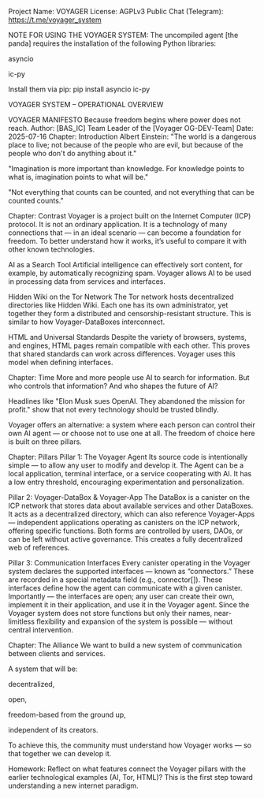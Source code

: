 Project Name: VOYAGER
License: AGPLv3
Public Chat (Telegram): https://t.me/voyager_system

NOTE FOR USING THE VOYAGER SYSTEM:
The uncompiled agent [the panda] requires the installation of the following Python libraries:

asyncio

ic-py

Install them via pip:
pip install asyncio ic-py

VOYAGER SYSTEM – OPERATIONAL OVERVIEW

VOYAGER MANIFESTO
Because freedom begins where power does not reach.
Author: [BAS_IC] Team Leader of the [Voyager OG-DEV-Team]
Date: 2025-07-16
Chapter: Introduction
Albert Einstein:
"The world is a dangerous place to live; not because of the people who are evil, but because of the people who don't do anything about it."

"Imagination is more important than knowledge. For knowledge points to what is, imagination points to what will be."

"Not everything that counts can be counted, and not everything that can be counted counts."

Chapter: Contrast
Voyager is a project built on the Internet Computer (ICP) protocol. It is not an ordinary application. It is a technology of many connections that — in an ideal scenario — can become a foundation for freedom. To better understand how it works, it’s useful to compare it with other known technologies.

AI as a Search Tool
Artificial intelligence can effectively sort content, for example, by automatically recognizing spam. Voyager allows AI to be used in processing data from services and interfaces.

Hidden Wiki on the Tor Network
The Tor network hosts decentralized directories like Hidden Wiki. Each one has its own administrator, yet together they form a distributed and censorship-resistant structure. This is similar to how Voyager-DataBoxes interconnect.

HTML and Universal Standards
Despite the variety of browsers, systems, and engines, HTML pages remain compatible with each other. This proves that shared standards can work across differences. Voyager uses this model when defining interfaces.

Chapter: Time
More and more people use AI to search for information. But who controls that information? And who shapes the future of AI?

Headlines like "Elon Musk sues OpenAI. They abandoned the mission for profit." show that not every technology should be trusted blindly.

Voyager offers an alternative: a system where each person can control their own AI agent — or choose not to use one at all. The freedom of choice here is built on three pillars.

Chapter: Pillars
Pillar 1: The Voyager Agent
Its source code is intentionally simple — to allow any user to modify and develop it. The Agent can be a local application, terminal interface, or a service cooperating with AI. It has a low entry threshold, encouraging experimentation and personalization.

Pillar 2: Voyager-DataBox & Voyager-App
The DataBox is a canister on the ICP network that stores data about available services and other DataBoxes. It acts as a decentralized directory, which can also reference Voyager-Apps — independent applications operating as canisters on the ICP network, offering specific functions. Both forms are controlled by users, DAOs, or can be left without active governance. This creates a fully decentralized web of references.

Pillar 3: Communication Interfaces
Every canister operating in the Voyager system declares the supported interfaces — known as “connectors.” These are recorded in a special metadata field (e.g., connector[]). These interfaces define how the agent can communicate with a given canister. Importantly — the interfaces are open; any user can create their own, implement it in their application, and use it in the Voyager agent. Since the Voyager system does not store functions but only their names, near-limitless flexibility and expansion of the system is possible — without central intervention.

Chapter: The Alliance
We want to build a new system of communication between clients and services.

A system that will be:

decentralized,

open,

freedom-based from the ground up,

independent of its creators.

To achieve this, the community must understand how Voyager works — so that together we can develop it.

Homework:
Reflect on what features connect the Voyager pillars with the earlier technological examples (AI, Tor, HTML)? This is the first step toward understanding a new internet paradigm.
